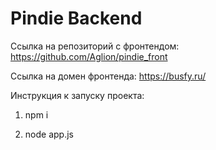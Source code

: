 # Pindie Backend

Ссылка на репозиторий с фронтендом: https://github.com/Aglion/pindie_front

Ссылка на домен фронтенда: https://busfy.ru/

Инструкция к запуску проекта:

1) npm i

2) node app.js
